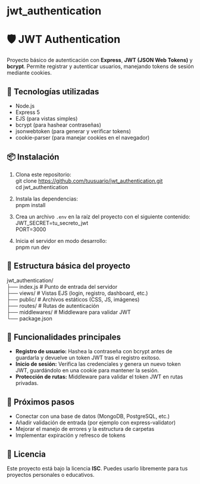 # jwt_authentication
# 🛡️ JWT Authentication  
Proyecto básico de autenticación con **Express**, **JWT (JSON Web Tokens)** y **bcrypt**. Permite registrar y autenticar usuarios, manejando tokens de sesión mediante cookies.  

## 🚀 Tecnologías utilizadas  
- Node.js  
- Express 5  
- EJS (para vistas simples)  
- bcrypt (para hashear contraseñas)  
- jsonwebtoken (para generar y verificar tokens)  
- cookie-parser (para manejar cookies en el navegador)  

## 📦 Instalación  
1. Clona este repositorio:  
   git clone https://github.com/tuusuario/jwt_authentication.git  
   cd jwt_authentication  

2. Instala las dependencias:  
   pnpm install  

3. Crea un archivo `.env` en la raíz del proyecto con el siguiente contenido:  
   JWT_SECRET=tu_secreto_jwt  
   PORT=3000  

4. Inicia el servidor en modo desarrollo:  
   pnpm run dev  

## 🧠 Estructura básica del proyecto  
jwt_authentication/  
├── index.js            # Punto de entrada del servidor  
├── views/              # Vistas EJS (login, registro, dashboard, etc.)  
├── public/             # Archivos estáticos (CSS, JS, imágenes)  
├── routes/             # Rutas de autenticación  
├── middlewares/        # Middleware para validar JWT  
└── package.json  

## 🔐 Funcionalidades principales  
- **Registro de usuario:** Hashea la contraseña con bcrypt antes de guardarla y devuelve un token JWT tras el registro exitoso.  
- **Inicio de sesión:** Verifica las credenciales y genera un nuevo token JWT, guardándolo en una cookie para mantener la sesión.  
- **Protección de rutas:** Middleware para validar el token JWT en rutas privadas.  

## 🧩 Próximos pasos  
- Conectar con una base de datos (MongoDB, PostgreSQL, etc.)  
- Añadir validación de entrada (por ejemplo con express-validator)  
- Mejorar el manejo de errores y la estructura de carpetas  
- Implementar expiración y refresco de tokens  

## 📄 Licencia  
Este proyecto está bajo la licencia **ISC**. Puedes usarlo libremente para tus proyectos personales o educativos.  
